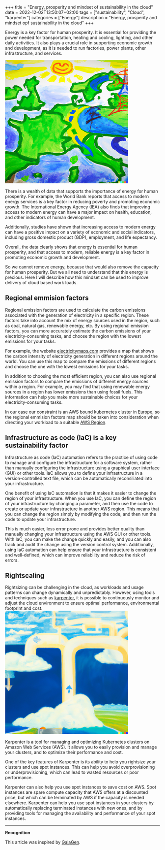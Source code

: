 +++
title = "Energy, prosperity and mindset of sustainability in the cloud"
date = 2022-12-02T13:50:07+02:00
tags = ["sustainability", "Cloud", "karpenter"]
categories = ["Energy"]
description = "Energy, prosperity and mindset opf sustainability in the cloud"
+++


Energy is a key factor for human prosperity. It is essential for providing the power needed for transportation, heating and cooling, lighting, and other daily activities. It also plays a crucial role in supporting economic growth and development, as it is needed to run factories, power plants, other infrastructure, and services.

![Europe](/img/europe-grid.png)


There is a wealth of data that supports the importance of energy for human prosperity. For example, the World Bank reports that access to modern energy services is a key factor in reducing poverty and promoting economic growth. The International Energy Agency (IEA) also finds that improving access to modern energy can have a major impact on health, education, and other indicators of human development.

Additionally, studies have shown that increasing access to modern energy can have a positive impact on a variety of economic and social indicators, including gross domestic product (GDP), employment, and life expectancy.

Overall, the data clearly shows that energy is essential for human prosperity, and that access to modern, reliable energy is a key factor in promoting economic growth and development.

So we cannot remove energy, because that would also remove the capacity for human prosperity. But we all need to understand that this energy is precious. Here I will describe how this mindset can be used to improve delivery of cloud based work loads.


## Regional emmision factors

Regional emission factors are used to calculate the carbon emissions associated with the generation of electricity in a specific region. These factors take into account the mix of energy sources used in the region, such as coal, natural gas, renewable energy, etc. By using regional emission factors, you can more accurately estimate the carbon emissions of your electricity-consuming tasks, and choose the region with the lowest emissions for your tasks.

For example, the website [electricitymaps.com](https://app.electricitymaps.com/map) provides a map that shows the carbon intensity of electricity generation in different regions around the world. You can use this map to compare the emissions of different regions and choose the one with the lowest emissions for your tasks. 

In addition to choosing the most efficient region, you can also use regional emission factors to compare the emissions of different energy sources within a region. For example, you may find that using renewable energy sources in a region has lower emissions than using fossil fuels. This information can help you make more sustainable choices for your electricity-consuming tasks.

In our case our constraint is an AWS bound kubernetes cluster in Europe, so the regional emmision factors map should be taken into consideration when directing your workload to a suitable [AWS Region](https://aws.amazon.com/about-aws/global-infrastructure/regions_az/).

## Infrastructure as code (IaC) is a key sustainability factor

Infrastructure as code (IaC) automation refers to the practice of using code to manage and configure the infrastructure for a software system, rather than manually configuring the infrastructure using a graphical user interface (GUI) or other tools. IaC allows you to define your infrastructure in a version-controlled text file, which can be automatically reconsiliated into your infrastructure.

One benefit of using IaC automation is that it makes it easier to change the region of your infrastructure. When you use IaC, you can define the region of your infrastructure by changing a parameter, and then use the code to create or update your infrastructure in another AWS region. This means that you can change the region simply by modifying the code, and then run the code to update your infrastructure.

This is much easier, less error prone and provides better quality than manually changing your infrastructure using the AWS GUI or other tools. With IaC, you can make the change quickly and easily, and you can also track and audit the change using the version control system. Additionally, using IaC automation can help ensure that your infrastructure is consistent and well-defined, which can improve reliability and reduce the risk of errors.

## Rightscaling


Rightsizing can be challenging in the cloud, as workloads and usage patterns can change dynamically and unpredictably. However, using tools and techniques such as [karpenter](https://karpenter.sh/), it is possible to continuously monitor and adjust the cloud environment to ensure optimal performance, environmental footprint and cost.
![Rightsizing](/img/rightsizing.png)

Karpenter is a tool for managing and optimizing Kubernetes clusters on Amazon Web Services (AWS). It allows you to easily provision and manage your clusters, and to optimize their performance and cost.

One of the key features of Karpenter is its ability to help you rightsize your clusters and use spot instances. This can help you avoid overprovisioning or underprovisioning, which can lead to wasted resources or poor performance.

Karpenter can also help you use spot instances to save cost on AWS. Spot instances are spare compute capacity that AWS offers at a discounted price, but which can be terminated by AWS if the capacity is needed elsewhere. Karpenter can help you use spot instances in your clusters by automatically replacing terminated instances with new ones, and by providing tools for managing the availability and performance of your spot instances.


----
**Recognition**

This article was inspired by [GaiaGen](https://gaiagen.eu/recommendations).
